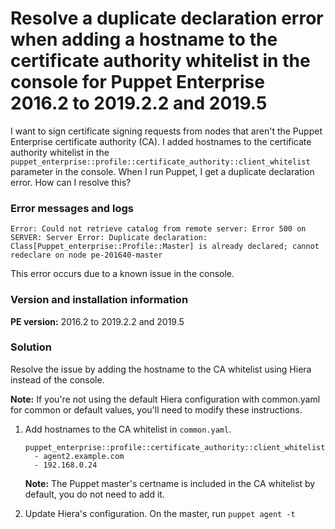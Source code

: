 # Resolve a duplicate declaration error when adding a hostname to the certificate authority whitelist in the console for Puppet Enterprise 2016.2 to 2019.2.2 and 2019.5
<p>I want to sign certificate signing requests from nodes that aren't the Puppet Enterprise certificate authority (CA). I added hostnames to the certificate authority whitelist in the <code>puppet_enterprise::profile::certificate_authority::client_whitelist</code> parameter in the console. When I run Puppet, I get a duplicate declaration error. How can I resolve this?</p>
<h3 id="error-messages-and-logs">Error messages and logs</h3>
<p><code>Error: Could not retrieve catalog from remote server: Error 500 on SERVER: Server Error: Duplicate declaration: Class[Puppet_enterprise::Profile::Master] is already declared; cannot redeclare on node pe-201640-master</code></p>
<p>This error occurs due to a known issue in the console.</p>
<h3 id="version-and-installation-information">Version and installation information</h3>
<p><strong>PE version:</strong> 2016.2 to 2019.2.2 and 2019.5</p>
<h3 id="solution">Solution</h3>
<p>Resolve the issue by adding the hostname to the CA whitelist using Hiera instead of the console.</p>
<p><strong>Note:</strong> If you're not using the default Hiera configuration with common.yaml for common or default values, you'll need to modify these instructions.</p>
<ol style="list-style-type: decimal;">
<li>
<p>Add hostnames to the CA whitelist in <code>common.yaml</code>.</p>
<pre><code>puppet_enterprise::profile::certificate_authority::client_whitelist:
  - agent2.example.com
  - 192.168.0.24</code></pre>
<p><strong>Note:</strong> The Puppet master's certname is included in the CA whitelist by default, you do not need to add it.</p>
</li>
<li>
<p>Update Hiera's configuration. On the master, run <code>puppet agent -t</code></p>
</li>
</ol>
